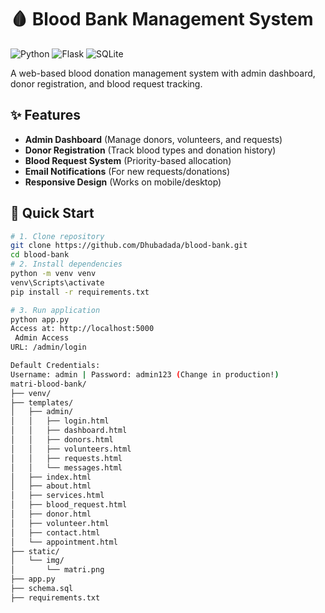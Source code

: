 # 🩸 Blood Bank Management System

![Python](https://img.shields.io/badge/Python-3.8%2B-blue)
![Flask](https://img.shields.io/badge/Flask-2.0%2B-lightgrey)
![SQLite](https://img.shields.io/badge/SQLite-3-green)

A web-based blood donation management system with admin dashboard, donor registration, and blood request tracking.

## ✨ Features
- **Admin Dashboard** (Manage donors, volunteers, and requests)
- **Donor Registration** (Track blood types and donation history)
- **Blood Request System** (Priority-based allocation)
- **Email Notifications** (For new requests/donations)
- **Responsive Design** (Works on mobile/desktop)

## 🚀 Quick Start
```bash
# 1. Clone repository
git clone https://github.com/Dhubadada/blood-bank.git
cd blood-bank
# 2. Install dependencies
python -m venv venv
venv\Scripts\activate
pip install -r requirements.txt

# 3. Run application
python app.py
Access at: http://localhost:5000
 Admin Access
URL: /admin/login

Default Credentials:
Username: admin | Password: admin123 (Change in production!)
matri-blood-bank/
├── venv/
├── templates/
│   ├── admin/
│   │   ├── login.html
│   │   ├── dashboard.html
│   │   ├── donors.html
│   │   ├── volunteers.html
│   │   ├── requests.html
│   │   └── messages.html
│   ├── index.html
│   ├── about.html
│   ├── services.html
│   ├── blood_request.html
│   ├── donor.html
│   ├── volunteer.html
│   ├── contact.html
│   └── appointment.html
├── static/
│   └── img/
│       └── matri.png
├── app.py
├── schema.sql
├── requirements.txt

